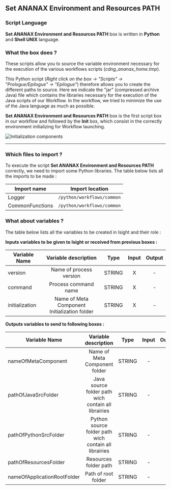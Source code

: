 ## Set ANANAX Environment and Resources PATH
### Script Language

__Set ANANAX Environment and Resources PATH__ box is written in __Python__ and __Shell UNIX__ language.
### What the box does ?

These scripts allow you to source the variable environment necessary for the execution of the various workflows scripts (*cdng_ananax_home.tmp*).

This Python script (*Right click on the box -> "Scripts" -> "Prologue/Epilogue" -> "Epilogue"*) therefore allows you to create the different paths to source. Here we indicate the "jar" (compressed archive Java) file which contains the libraries necessary for the execution of the Java scripts of our Workflow.
In the workflow, we tried to minimize the use of the Java language as much as possible.

__Set ANANAX Environment and Resources PATH__ box is the first script box in our workflow and followed by the __Init__ box, which consist in the correctly environment initializing for Workflow launching.

![Initialization components](https://user-images.githubusercontent.com/45098441/72733839-f46be180-3b98-11ea-9394-2d7339747a44.jpeg)

----------------------------


### Which files to import ?

To execute the script __Set ANANAX Environment and Resources PATH__ correctly, we need to import some Python libraries.
The table below lists all the imports to be made :

| Import name | Import location |
| ------ | ------ |
| Logger | `/python/workflows/common` |
| CommonFunctions | `/python/workflows/common` |

### What about variables ?

The table below lists all the variables to be created in Isight and their role :

__Inputs variables to be given to Isight or received from previous boxes :__ 

| Variable Name | Variable description | Type | Input | Output |
| ------ | :------------: | :------: | :------: |  :------: |
| version | Name of process version | STRING | X | - |
| command | Process command name | STRING | X | - |
| initialization | Name of Meta Component Initialization folder | STRING | X | - |


__Outputs variables to send to following boxes :__

| Variable Name | Variable description | Type | Input | Output |
| ------ | :------------: | :------: | :------: |  :------: |
| nameOfMetaComponent | Name of Meta Component folder | STRING | - | X |
| pathOfJavaSrcFolder | Java source folder path wich contain all librairies | STRING | - | X |
| pathOfPythonSrcFolder | Python source folder path wich contain all librairies | STRING | - | X |
| pathOfResourcesFolder | Resources folder path | STRING | - | X |
| nameOfApplicationRootFolder | Path of root folder | STRING | - | X |
